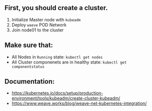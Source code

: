 ## First, you should create a cluster.
1. Initialize Master node with `kubeadm`
2. Deploy `waeve` POD Network
3. Join node01 to the cluster

## Make sure that:
- All Nodes in `Running` state: `kubectl get nodes`
- All Cluster componenets are in healthy state: `kubectl get componentstatus`

## Documentation:
- https://kubernetes.io/docs/setup/production-environment/tools/kubeadm/create-cluster-kubeadm/
- https://www.weave.works/blog/weave-net-kubernetes-integration/